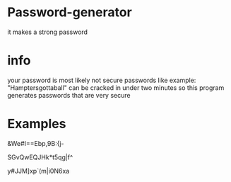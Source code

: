 # Password-generator
it makes a strong password

# info

your password is most likely not secure passwords like example: "Hamptersgottaball" can be cracked in under two minutes so this program generates passwords that are very secure

# Examples
&We\#I==Ebp,9B:{j-

SGvQwEQJHk*t5qg|f^

y#JJM]xp`(m|i0N6xa
